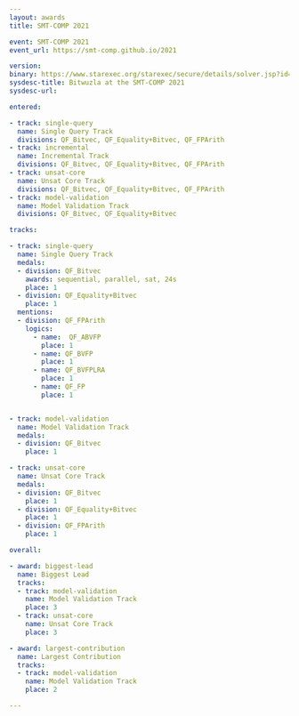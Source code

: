 ```yaml
---
layout: awards
title: SMT-COMP 2021

event: SMT-COMP 2021
event_url: https://smt-comp.github.io/2021

version:
binary: https://www.starexec.org/starexec/secure/details/solver.jsp?id=33809
sysdesc-title: Bitwuzla at the SMT-COMP 2021
sysdesc-url:

entered:

- track: single-query
  name: Single Query Track
  divisions: QF_Bitvec, QF_Equality+Bitvec, QF_FPArith
- track: incremental
  name: Incremental Track
  divisions: QF_Bitvec, QF_Equality+Bitvec, QF_FPArith
- track: unsat-core
  name: Unsat Core Track
  divisions: QF_Bitvec, QF_Equality+Bitvec, QF_FPArith
- track: model-validation
  name: Model Validation Track
  divisions: QF_Bitvec, QF_Equality+Bitvec

tracks:

- track: single-query
  name: Single Query Track
  medals:
  - division: QF_Bitvec
    awards: sequential, parallel, sat, 24s
    place: 1
  - division: QF_Equality+Bitvec
    place: 1
  mentions:
  - division: QF_FPArith
    logics:
      - name:  QF_ABVFP
        place: 1
      - name: QF_BVFP
        place: 1
      - name: QF_BVFPLRA
        place: 1
      - name: QF_FP
        place: 1


- track: model-validation
  name: Model Validation Track
  medals:
  - division: QF_Bitvec
    place: 1

- track: unsat-core
  name: Unsat Core Track
  medals:
  - division: QF_Bitvec
    place: 1
  - division: QF_Equality+Bitvec
    place: 1
  - division: QF_FPArith
    place: 1

overall:

- award: biggest-lead
  name: Biggest Lead
  tracks:
  - track: model-validation
    name: Model Validation Track
    place: 3
  - track: unsat-core
    name: Unsat Core Track
    place: 3

- award: largest-contribution
  name: Largest Contribution
  tracks:
  - track: model-validation
    name: Model Validation Track
    place: 2

---
```

